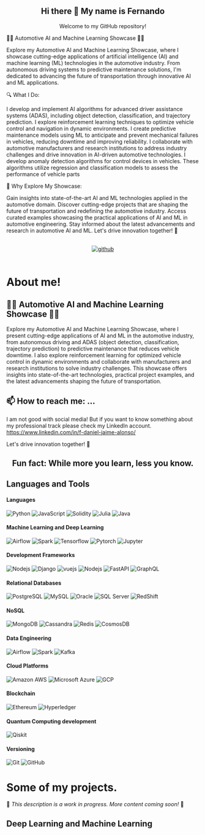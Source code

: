 <h2 align="center"> Hi there 👋 My name is Fernando</h2>
<p align="center">Welcome to my GitHub repository!

🚗🤖 Automotive AI and Machine Learning Showcase 🤖🚗

Explore my Automotive AI and Machine Learning Showcase, where I showcase cutting-edge applications of artificial intelligence (AI) and machine learning (ML) technologies in the automotive industry. From autonomous driving systems to predictive maintenance solutions, I'm dedicated to advancing the future of transportation through innovative AI and ML applications.

🔍 What I Do:

I develop and implement AI algorithms for advanced driver assistance systems (ADAS), including object detection, classification, and trajectory prediction.
I explore reinforcement learning techniques to optimize vehicle control and navigation in dynamic environments.
I create predictive maintenance models using ML to anticipate and prevent mechanical failures in vehicles, reducing downtime and improving reliability.
I collaborate with automotive manufacturers and research institutions to address industry challenges and drive innovation in AI-driven automotive technologies.
I develop anomaly detection algorithms for control devices in vehicles. These algorithms utilize regression and classification models to assess the performance of vehicle parts

🌟 Why Explore My Showcase:

Gain insights into state-of-the-art AI and ML technologies applied in the automotive domain.
Discover cutting-edge projects that are shaping the future of transportation and redefining the automotive industry.
Access curated examples showcasing the practical applications of AI and ML in automotive engineering.
Stay informed about the latest advancements and research in automotive AI and ML.
Let's drive innovation together! 🚀
</p>

<br/>  

<div align="center">
<a href="https://github.com/danieljaime17" target="_blank">
<img src=https://img.shields.io/badge/github-%2324292e.svg?&style=for-the-badge&logo=github&logoColor=white alt=github style="margin-bottom: 5px;" />
</a>
 </div>  


<br/>  



# About me!

## 🚗🤖 Automotive AI and Machine Learning Showcase 🤖🚗

Explore my Automotive AI and Machine Learning Showcase, where I present cutting-edge applications of AI and ML in the automotive industry, from autonomous driving and ADAS (object detection, classification, trajectory prediction) to predictive maintenance that reduces vehicle downtime. I also explore reinforcement learning for optimized vehicle control in dynamic environments and collaborate with manufacturers and research institutions to solve industry challenges. This showcase offers insights into state-of-the-art technologies, practical project examples, and the latest advancements shaping the future of transportation.

## 📫 How to reach me: ...
I am not good with social media! But if you want to know something about my professional track please check my LinkedIn account. https://www.linkedin.com/in/f-daniel-jaime-alonso/

Let's drive innovation together! 🚀

<h2 align="center"> Fun fact: While more you learn, less you know.</h2>

<p></p>
<p></p>



## Languages and Tools  

#### Languages 

![Python](https://img.shields.io/badge/-Python-3776AB?style=for-the-badge&logo=Python&logoColor=white)
![JavaScript](https://img.shields.io/badge/-JavaScript-F7DF1E?style=for-the-badge&logo=javascript&logoColor=black)
![Solidity](https://img.shields.io/badge/-solidity-363636?style=for-the-badge&logo=solidity)
![Julia](https://img.shields.io/badge/-Julia-9558B2?style=for-the-badge&logo=julia&logoColor=black")
![Java](https://img.shields.io/badge/-Java-007396?style=for-the-badge&logo=java)


#### Machine Learning and Deep Learning

![Airflow](https://img.shields.io/badge/-MLflow-007A88?style=for-the-badge&logo=MLflow-airflow&logoColor=white)
![Spark](https://img.shields.io/badge/-keras-D00000?style=for-the-badge&logo=keras&logoColor=white)
![Tensorflow](https://img.shields.io/badge/-tensorflow-FF6F00?style=for-the-badge&logo=tensorflow&logoColor=white)
![Pytorch](https://img.shields.io/badge/-pytorch-EE4C2C?style=for-the-badge&logo=pytorch&logoColor=white)
![Jupyter](https://img.shields.io/badge/-Jupyter-F37626?style=for-the-badge&logo=Jupyter&logoColor=white)


#### Development Frameworks

![Nodejs](https://img.shields.io/badge/-Nodejs-339933?style=for-the-badge&logo=Node.js&logoColor=white)
![Django](https://img.shields.io/badge/-Django--092E20?style=for-the-badge&logo=Django&logoColor=white)
![vuejs](https://img.shields.io/badge/-Vue.js-4FC08D?style=for-the-badge&logo=Vue.js&logoColor=white)
![Nodejs](https://img.shields.io/badge/-flask-F80000?style=for-the-badge&logo=flask&logoColor=white)
![FastAPI](https://img.shields.io/badge/-fastapi-009688?style=for-the-badge&logo=fastapi&logoColor=white)
![GraphQL](https://img.shields.io/badge/-GraphQL-E10098?style=for-the-badge&logo=GraphQL&logoColor=white)


#### Relational Databases

![PostgreSQL](https://img.shields.io/badge/-PostgreSQL-336791?style=for-the-badge&logo=postgresql)
![MySQL](https://img.shields.io/badge/-MySQL-4479A1?style=for-the-badge&logo=mysql&logoColor=white)
![Oracle](https://img.shields.io/badge/-Oracle-F80000?style=for-the-badge&logo=Oracle&logoColor=white)
![SQL Server](https://img.shields.io/badge/-Microsoft%20Sql%20Server-CC2927?style=for-the-badge&logo=microsoft-sql-server&logoColor=white)
![RedShift](https://img.shields.io/badge/-RedShift-DC382D?style=for-the-badge&logo=Redis&logoColor=white)

#### NoSQL

![MongoDB](https://img.shields.io/badge/-MongoDB-47A248?style=for-the-badge&logo=mongodb&logoColor=white)
![Cassandra](https://img.shields.io/badge/-Cassandra-1287B1?style=for-the-badge&logo=apache-cassandra&logoColor=white)
![Redis](https://img.shields.io/badge/-Redis-1287B1?style=for-the-badge&logo=redis&logoColor=white)
![CosmosDB](https://img.shields.io/badge/-CosmosDB-1287B1?style=for-the-badge&logo=redis&logoColor=white)

#### Data Engineering

![Airflow](https://img.shields.io/badge/-Airflow-007A88?style=for-the-badge&logo=apache-airflow&logoColor=white)
![Spark](https://img.shields.io/badge/-Spark-E25A1C?style=for-the-badge&logo=apache-spark&logoColor=white)
![Kafka](https://img.shields.io/badge/-Kafka-000000?style=for-the-badge&logo=apache-kafka&logoColor=white)


#### Cloud Platforms

![Amazon AWS](https://img.shields.io/badge/Amazon%20AWS-232F3E?style=for-the-badge&logo=amazon-aws&logoColor=white)
![Microsoft Azure](https://img.shields.io/badge/Microsoft%20Azure-0089D6?style=for-the-badge&logo=microsoft-azure&logoColor=white)
![GCP](https://img.shields.io/badge/Google%20Cloud-4285F4?style=for-the-badge&logo=google-cloud&logoColor=white)


#### Blockchain 

![Ethereum](https://img.shields.io/badge/Ethereum-3C3C3D?style=for-the-badge&logo=ethereum&logoColor=white)
![Hyperledger](https://img.shields.io/badge/Hyperledger-2F3134?style=for-the-badge&logo=hyperledger&logoColor=white)


#### Quantum Computing development

![Qiskit](https://img.shields.io/badge/Qiskit-6929C4?style=for-the-badge&logo=qiskit&logoColor=white)


#### Versioning

![Git](https://img.shields.io/badge/-Git-F05032?style=for-the-badge&logo=git&logoColor=white)
![GitHub](https://img.shields.io/badge/-GitHub-181717?style=for-the-badge&logo=github)



# Some of my projects.

<p>
        🚧 <em>This description is a work in progress. More content coming soon!</em> 🚧
</p>

## Deep Learning and Machine Learning



<p></p>
<p></p>
